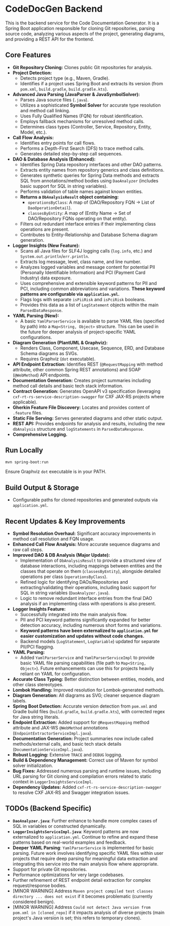 # CodeDocGen Backend

This is the backend service for the Code Documentation Generator. It is a Spring Boot application responsible for cloning Git repositories, parsing source code, analyzing various aspects of the project, generating diagrams, and providing a REST API for the frontend.

## Core Features

-   **Git Repository Cloning:** Clones public Git repositories for analysis.
-   **Project Detection:**
    -   Detects project type (e.g., Maven, Gradle).
    -   Identifies if a project uses Spring Boot and extracts its version (from `pom.xml`, `build.gradle`, `build.gradle.kts`).
-   **Advanced Java Parsing (JavaParser & JavaSymbolSolver):**
    -   Parses Java source files (`.java`).
    -   Utilizes a sophisticated **Symbol Solver** for accurate type resolution and method call linking.
    -   Uses Fully Qualified Names (FQN) for robust identification.
    -   Employs fallback mechanisms for unresolved method calls.
    -   Determines class types (Controller, Service, Repository, Entity, Model, etc.).
-   **Call Flow Analysis:**
    -   Identifies entry points for call flows.
    -   Performs a Depth-First Search (DFS) to trace method calls.
    -   Generates detailed step-by-step call sequences.
-   **DAO & Database Analysis (Enhanced):**
    -   Identifies Spring Data repository interfaces and other DAO patterns.
    *   Extracts entity names from repository generics and class definitions.
    *   Generates synthetic queries for Spring Data methods and extracts SQL from annotations/method bodies using `DaoAnalyzer` (includes basic support for SQL in string variables).
    *   Performs validation of table names against known entities.
    *   **Returns a `DbAnalysisResult` object containing:**
        *   `operationsByClass`: A map of (DAO/Repository FQN -> List of `DaoOperationDetail`).
        *   `classesByEntity`: A map of (Entity Name -> Set of DAO/Repository FQNs operating on that entity).
    *   Filters out redundant interface entries if their implementing class operations are present.
    *   Contributes to Entity-Relationship and Database Schema diagram generation.
-   **Logger Insights (New Feature):**
    *   Scans all Java files for SLF4J logging calls (`log.info`, etc.) and `System.out.println`/`err.println`.
    *   Extracts log message, level, class name, and line number.
    *   Analyzes logged variables and message content for potential PII (Personally Identifiable Information) and PCI (Payment Card Industry) data exposure.
    *   Uses comprehensive and extensible keyword patterns for PII and PCI, including common abbreviations and variations. **These keyword patterns are configurable via `application.yml`.**
    *   Flags logs with separate `isPiiRisk` and `isPciRisk` booleans.
    *   Provides this data as a list of `LogStatement` objects within the main `ParsedDataResponse`.
-   **YAML Parsing (New):**
    *   A basic `YamlParserService` is available to parse YAML files (specified by path) into a `Map<String, Object>` structure. This can be used in the future for deeper analysis of project-specific YAML configurations.
-   **Diagram Generation (PlantUML & Graphviz):**
    -   Renders Class, Component, Usecase, Sequence, ERD, and Database Schema diagrams as SVGs.
    -   Requires Graphviz (`dot` executable).
-   **API Endpoint Extraction:** Identifies REST (`@RequestMapping` with method attribute, other common Spring REST annotations) and SOAP (`@WebMethod`) API endpoints.
-   **Documentation Generation:** Creates project summaries including method call details and basic tech stack information.
-   **Contract Generation:** Generates OpenAPI v3 specification (leveraging `cxf-rt-rs-service-description-swagger` for CXF JAX-RS projects where applicable).
-   **Gherkin Feature File Discovery:** Locates and provides content of `.feature` files.
-   **Static File Serving:** Serves generated diagrams and other static output.
-   **REST API:** Provides endpoints for analysis and results, including the new `dbAnalysis` structure and `logStatements` in `ParsedDataResponse`.
-   **Comprehensive Logging.**

## Run Locally

```bash
mvn spring-boot:run
```
Ensure Graphviz `dot` executable is in your PATH.

## Build Output & Storage

-   Configurable paths for cloned repositories and generated outputs via `application.yml`.

## Recent Updates & Key Improvements

-   **Symbol Resolution Overhaul:** Significant accuracy improvements in method call resolution and FQN usage.
-   **Enhanced Call Flow Analysis:** More accurate sequence diagrams and raw call steps.
-   **Improved DAO & DB Analysis (Major Update):**
    *   Implementation of `DbAnalysisResult` to provide a structured view of database interactions, including mappings between entities and the classes that operate on them (`classesByEntity`), alongside detailed operations per class (`operationsByClass`).
    *   Refined logic for identifying DAOs/Repositories and extracting/validating their operations, including basic support for SQL in string variables (`DaoAnalyzer.java`).
    *   Logic to remove redundant interface entries from the final DAO analysis if an implementing class with operations is also present.
-   **Logger Insights Feature:**
    *   Successfully integrated into the main analysis flow.
    *   PII and PCI keyword patterns significantly expanded for better detection accuracy, including numerous short forms and variations.
    *   **Keyword patterns have been externalized to `application.yml` for easier customization and updates without code changes.**
    *   Backend models (`LogStatement`, `LogVariable`) updated for separate PII/PCI flagging.
-   **YAML Parsing:**
    *   Added `YamlParserService` and `YamlParserServiceImpl` to provide basic YAML file parsing capabilities (file path to `Map<String, Object>`). Future enhancements can use this for projects heavily reliant on YAML for configuration.
-   **Accurate Class Typing:** Better distinction between entities, models, and other class stereotypes.
-   **Lombok Handling:** Improved resolution for Lombok-generated methods.
-   **Diagram Generation:** All diagrams as SVG; cleaner sequence diagram labels.
-   **Spring Boot Detection:** Accurate version detection from `pom.xml` and Gradle build files (`build.gradle`, `build.gradle.kts`), with corrected regex for Java string literals.
-   **Endpoint Extraction:** Added support for `@RequestMapping` method attribute and JAX-WS `@WebMethod` annotations (`EndpointExtractorServiceImpl.java`).
-   **Documentation Generation:** Project summaries now include called methods/external calls, and basic tech stack details (`DocumentationServiceImpl.java`).
-   **Robust Logging:** Extensive `TRACE` and `DEBUG` logging.
-   **Build & Dependency Management:** Correct use of Maven for symbol solver initialization.
-   **Bug Fixes:** Addressed numerous parsing and runtime issues, including URL parsing for Git cloning and compilation errors related to static context in `LoggerInsightsServiceImpl`.
-   **Dependency Updates:** Added `cxf-rt-rs-service-description-swagger` to resolve CXF JAX-RS and Swagger integration issues.

## TODOs (Backend Specific)
*   **`DaoAnalyzer.java`**: Further enhance to handle more complex cases of SQL in variables or constructed dynamically.
*   **`LoggerInsightsServiceImpl.java`**: Keyword patterns are now externalized to `application.yml`. Continue to refine and expand these patterns based on real-world examples and feedback.
*   **Deeper YAML Parsing**: `YamlParserService` is implemented for basic parsing. Future work involves identifying specific YAML files within user projects that require deep parsing for meaningful data extraction and integrating this service into the main analysis flow where appropriate.
*   Support for private Git repositories.
*   Performance optimizations for very large codebases.
*   Further refinement of REST endpoint detail extraction for complex request/response bodies.
*   [MINOR WARNING] Address `Maven project compiled test classes directory ... does not exist` if it becomes problematic (currently considered benign).
*   [MINOR WARNING] Address `Could not detect Java version from pom.xml in [cloned_repo]` if it impacts analysis of diverse projects (main project's Java version is set; this refers to temporary clones). 